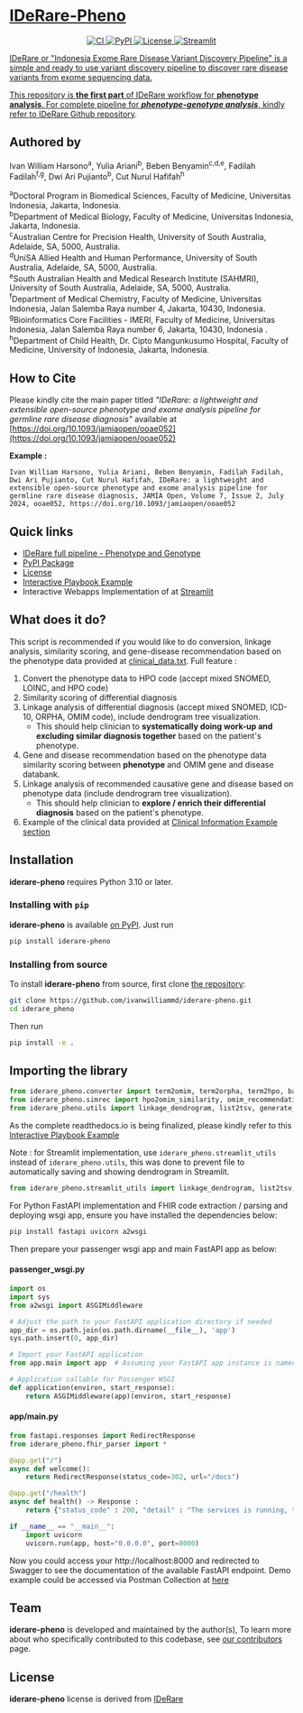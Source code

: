 # [IDeRare-Pheno](https://pypi.org/project/iderare_pheno/)

<p align="center">
    <a href="https://github.com/ivanwilliammd/iderare-pheno/actions">
        <img alt="CI" src="https://github.com/ivanwilliammd/iderare-pheno/workflows/Main/badge.svg">
    </a>
    <a href="https://pypi.org/project/iderare_pheno/">
        <img alt="PyPI" src="https://img.shields.io/pypi/v/iderare_pheno">
    </a>
<!--     <a href="https://iderare-pheno.readthedocs.io/en/latest/?badge=latest">
        <img src="https://readthedocs.org/projects/iderare-pheno/badge/?version=latest" alt="Documentation Status" />
    </a> -->
    <a href="https://github.com/ivanwilliammd/iderare-pheno/blob/main/LICENSE">
        <img alt="License" src="https://img.shields.io/github/license/ivanwilliammd/iderare-pheno.svg?color=blue&cachedrop">
    </a>
    <a href="https://bioinformatics-ivanwilliamharsono.streamlit.app/IDeRare_Pheno">
        <img alt="Streamlit" src="https://static.streamlit.io/badges/streamlit_badge_black_white.svg">
    <br/>
</p>

IDeRare or "Indonesia Exome Rare Disease Variant Discovery Pipeline" is a simple and ready to use variant discovery pipeline to discover rare disease variants from exome sequencing data. 

This repository is **the first part** of IDeRare workflow for **phenotype analysis**. For complete pipeline for _**phenotype-genotype analysis**_, kindly refer to [IDeRare Github repository](https://github.com/ivanwilliammd/IDeRare).

## Authored by 
Ivan William Harsono<sup>a</sup>, Yulia Ariani<sup>b</sup>, Beben Benyamin<sup>c,d,e</sup>, Fadilah Fadilah<sup>f,g</sup>, Dwi Ari Pujianto<sup>b</sup>, Cut Nurul Hafifah<sup>h</sup>

<sup>a</sup>Doctoral Program in Biomedical Sciences, Faculty of Medicine, Universitas Indonesia, Jakarta, Indonesia.<br> 
<sup>b</sup>Department of Medical Biology, Faculty of Medicine, Universitas Indonesia, Jakarta, Indonesia.<br> 
<sup>c</sup>Australian Centre for Precision Health, University of South Australia, Adelaide, SA, 5000, Australia. <br>
<sup>d</sup>UniSA Allied Health and Human Performance, University of South Australia, Adelaide, SA, 5000, Australia. <br>
<sup>e</sup>South Australian Health and Medical Research Institute (SAHMRI), University of South Australia, Adelaide, SA, 5000, Australia. <br>
<sup>f</sup>Department of Medical Chemistry, Faculty of Medicine, Universitas Indonesia, Jalan Salemba Raya number 4, Jakarta, 10430, Indonesia.<br>
<sup>g</sup>Bioinformatics Core Facilities - IMERI, Faculty of Medicine, Universitas Indonesia, Jalan Salemba Raya number 6, Jakarta, 10430, Indonesia .<br>
<sup>h</sup>Department of Child Health, Dr. Cipto Mangunkusumo Hospital, Faculty of Medicine, University of Indonesia, Jakarta, Indonesia. <br>

## How to Cite
Please kindly cite the main paper titled *"IDeRare: a lightweight and extensible open-source phenotype and exome analysis pipeline for germline rare disease diagnosis"* available at [https://doi.org/10.1093/jamiaopen/ooae052](https://doi.org/10.1093/jamiaopen/ooae052)

**Example :**
```
Ivan William Harsono, Yulia Ariani, Beben Benyamin, Fadilah Fadilah, Dwi Ari Pujianto, Cut Nurul Hafifah, IDeRare: a lightweight and extensible open-source phenotype and exome analysis pipeline for germline rare disease diagnosis, JAMIA Open, Volume 7, Issue 2, July 2024, ooae052, https://doi.org/10.1093/jamiaopen/ooae052
```

## Quick links
- [IDeRare full pipeline - Phenotype and Genotype](https://github.com/ivanwilliammd/IDeRare)
- [PyPI Package](https://pypi.org/project/iderare-pheno/)
- [License](https://github.com/ivanwilliammd/iderare-pheno/blob/main/LICENSE)
- [Interactive Playbook Example](https://github.com/ivanwilliammd/iderare-pheno/blob/main/Playbook.ipynb)
- Interactive Webapps Implementation of at [Streamlit](https://bioinformatics-ivanwilliamharsono.streamlitapp.com/IDeRare_Pheno)
<!-- - [Documentation](https://iderare-pheno.readthedocs.io/) -->

## What does it do?

This script is recommended if you would like to do conversion, linkage analysis, similarity scoring, and gene-disease recommendation based on the phenotype data provided at [clinical_data.txt](clinical_data.txt). Full feature : 
1. Convert the phenotype data to HPO code (accept mixed SNOMED, LOINC, and HPO code)
2. Similarity scoring of differential diagnosis
3. Linkage analysis of differential diagnosis (accept mixed SNOMED, ICD-10, ORPHA, OMIM code), include dendrogram tree visualization.
    - This should help clinician to **systematically doing work-up and excluding similar diagnosis together** based on the patient\'s phenotype.
4. Gene and disease recommendation based on the phenotype data similarity scoring between **phenotype** and OMIM gene and disease databank.
5. Linkage analysis of recommended causative gene and disease based on phenotype data (include dendrogram tree visualization).
    - This should help clinician to **explore / enrich their differential diagnosis** based on the patient\'s phenotype.
6. Example of the clinical data provided at [Clinical Information Example section](#clinical-information-example)


## Installation

<!-- start py version -->

**iderare-pheno** requires Python 3.10 or later.

<!-- end py version -->

### Installing with `pip`

<!-- start install pip -->

**iderare-pheno** is available [on PyPI](https://pypi.org/project/iderare-pheno/). Just run

```bash
pip install iderare-pheno
```

<!-- end install pip -->

### Installing from source

<!-- start install source -->

To install **iderare-pheno** from source, first clone [the repository](https://github.com/ivanwilliammd/iderare-pheno):

```bash
git clone https://github.com/ivanwilliammd/iderare-pheno.git
cd iderare_pheno
```

Then run

```bash
pip install -e .
```

<!-- end install source -->

## Importing the library

```python
from iderare_pheno.converter import term2omim, term2orpha, term2hpo, batchconvert
from iderare_pheno.simrec import hpo2omim_similarity, omim_recommendation, hpo2name, omim2name
from iderare_pheno.utils import linkage_dendrogram, list2tsv, generate_yml
```
As the complete readthedocs.io is being finalized, please kindly refer to this [Interactive Playbook Example](https://github.com/ivanwilliammd/iderare-pheno/blob/main/Playbook.ipynb)

Note : for Streamlit implementation, use ```iderare_pheno.streamlit_utils``` instead of ```iderare_pheno.utils```, this was done to prevent file to automatically saving and showing dendrogram in Streamlit.
```python
from iderare_pheno.streamlit_utils import linkage_dendrogram, list2tsv, generate_yml
```

For Python FastAPI implementation and FHIR code extraction / parsing and deploying wsgi app, ensure you have installed the dependencies below:
```bash
pip install fastapi uvicorn a2wsgi
```

Then prepare your passenger wsgi app and main FastAPI app as below:

#### passenger_wsgi.py
```python
import os
import sys
from a2wsgi import ASGIMiddleware

# Adjust the path to your FastAPI application directory if needed
app_dir = os.path.join(os.path.dirname(__file__), 'app')
sys.path.insert(0, app_dir)

# Import your FastAPI application
from app.main import app  # Assuming your FastAPI app instance is named 'app'

# Application callable for Passenger WSGI
def application(environ, start_response):
    return ASGIMiddleware(app)(environ, start_response)
```

#### app/main.py
```python
from fastapi.responses import RedirectResponse
from iderare_pheno.fhir_parser import *

@app.get("/")
async def welcome():
    return RedirectResponse(status_code=302, url="/docs")

@app.get("/health")
async def health() -> Response :
    return {"status_code" : 200, "detail" : "The services is running, try to explore the API from Postman Collection"}

if __name__ == "__main__":
    import uvicorn
    uvicorn.run(app, host="0.0.0.0", port=8000)
```

Now you could access your http://localhost:8000 and redirected to Swagger to see the documentation of the available FastAPI endpoint. Demo example could be accessed via Postman Collection at [here](https://www.postman.com/ivanwilliamharsono/workspace/iderare-pheno/overview)


## Team

<!-- start team -->

**iderare-pheno** is developed and maintained by the author(s), To learn more about who specifically contributed to this codebase, see [our contributors](https://github.com/ivanwilliammd/iderare-pheno/graphs/contributors) page.

<!-- end team -->

## License

<!-- start license -->

**iderare-pheno** license is derived from [IDeRare](https://github.com/ivanwilliammd/iderare)

<!-- end license -->
